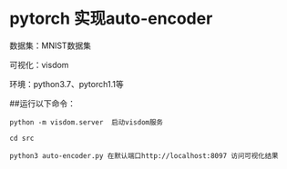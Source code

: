 # pytorch 实现auto-encoder

数据集：MNIST数据集

可视化：visdom

环境：python3.7、pytorch1.1等

##运行以下命令：

    python -m visdom.server  启动visdom服务
    
    cd src
    
    python3 auto-encoder.py 在默认端口http://localhost:8097 访问可视化结果

